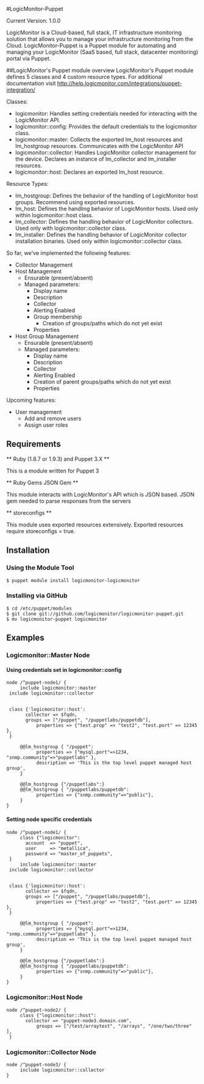 #LogicMonitor-Puppet

Current Version: 1.0.0

LogicMonitor is a Cloud-based, full stack, IT infrastructure monitoring solution that 
allows you to manage your infrastructure monitoring from the Cloud.
LogicMonitor-Puppet is a Puppet module for automating and managing your LogicMonitor 
(SaaS based, full stack, datacenter monitoring) portal via Puppet.

##LogicMonitor's Puppet module overview
LogicMonitor's Puppet module defines 5 classes and 4 custom resource types. For additional documentation visit http://help.logicmonitor.com/integrations/puppet-integration/

Classes:
* logicmonitor: Handles setting credentials needed for interacting with the LogicMonitor API.
* logicmonitor::config: Provides the default credentials to the logicmonitor class.
* logicmonitor::master: Collects the exported lm_host resources and lm_hostgroup resources. Communicates with the LogicMonitor API
* logicmonitor::collector: Handles LogicMonitor collector management for the device. Declares an instance of lm_collector and lm_installer resources.
* logicmonitor::host: Declares an exported lm_host resource.

Resource Types:
* lm_hostgroup: Defines the behavior of the handling of LogicMonitor host groups. Recommend using exported resources.
* lm_host: Defines the handling behavior of LogicMonitor hosts. Used only within logicmonitor::host class.
* lm_collector: Defines the handling behavior of LogicMonitor collectors. Used only with logicmonitor::collector class.
* lm_installer: Defines the handling behavior of LogicMonitor collector installation binaries. Used only within logicmonitor::collector class.

So far, we've implemented the following features:

* Collector Management    
* Host Management
  * Ensurable (present/absent)
  * Managed parameters:
    * Display name
    * Description
    * Collector
    * Alerting Enabled
    * Group membership
      * Creation of groups/paths which do not yet exist
    * Properties  
* Host Group Management
  * Ensurable (present/absent)
  * Managed parameters:
    * Display name
    * Description
    * Collector
    * Alerting Enabled
    * Creation of parent groups/paths which do not yet exist
    * Properties  

Upcoming features:

* User management
  * Add and remove users
  * Assign user roles

## Requirements

** Ruby (1.8.7 or 1.9.3) and Puppet 3.X **

This is a module written for Puppet 3

** Ruby Gems  JSON Gem **

This module interacts with LogicMonitor's API which is JSON based. JSON gem needed to parse responses from the servers

** storeconfigs **

This module uses exported resources extensively. Exported resources require storeconfigs = true.

## Installation

### Using the Module Tool

    $ puppet module install logicmonitor-logicmonitor

### Installing via GitHub

    $ cd /etc/puppet/modules
    $ git clone git://github.com/logicmonitor/logicmonitor-puppet.git
    $ mv logicmonitor-puppet logicmonitor

## Examples

### Logicmonitor::Master Node

#### Using credentials set in logicmonitor::config

    node /^puppet-node1/ {
    	 include logicmonitor::master
	 include logicmonitor::collector  


	 class {'logicmonitor::host':
	       collector => $fqdn,
	       groups => ["/puppet", "/puppetlabs/puppetdb"],
               properties => {"test.prop" => "test2", "test.port" => 12345 },
	 }

    	 @@lm_hostgroup { "/puppet":
    	       properties => {"mysql.port"=>1234, "snmp.community"=>"puppetlabs" },
    	       description => 'This is the top level puppet managed host group',
    	 }

    	 @@lm_hostgroup {"/puppetlabs":}
    	 @@lm_hostgroup { "/puppetlabs/puppetdb":
    	       properties => {"snmp.community"=>"public"},
    	 }
    }

#### Setting node specific credentials

    node /^puppet-node1/ {
         class {"logicmonitor":
	       account  => "puppet",
	       user     => "metallica",
	       password => "master_of_puppets",
	 }
    	 include logicmonitor::master
	 include logicmonitor::collector  


	 class {'logicmonitor::host':
	       collector => $fqdn,
	       groups => ["/puppet", "/puppetlabs/puppetdb"],
               properties => {"test.prop" => "test2", "test.port" => 12345 },
	 }

    	 @@lm_hostgroup { "/puppet":
    	       properties => {"mysql.port"=>1234, "snmp.community"=>"puppetlabs" },
    	       description => 'This is the top level puppet managed host group',
    	 }

    	 @@lm_hostgroup {"/puppetlabs":}
    	 @@lm_hostgroup { "/puppetlabs/puppetdb":
    	       properties => {"snmp.community"=>"public"},
    	 }
    }


### Logicmonitor::Host Node

    node /^puppet-node2/ {
         class {"logicmonitor::host":
	       collector => "puppet-node3.domain.com",
               groups => ["/test/arraytest", "/arrays", "/one/two/three" ],
  	 }


### Logicmonitor::Collector Node

    node /^puppet-node3/ {
    	 include logicmonitor::collector
    }
